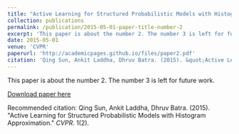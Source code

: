 ```yaml
---
title: "Active Learning for Structured Probabilistic Models with Histogram Approximation"
collection: publications
permalink: /publication/2015-05-01-paper-title-number-2
excerpt: 'This paper is about the number 2. The number 3 is left for future work.'
date: 2015-05-01
venue: 'CVPR'
paperurl: 'http://academicpages.github.io/files/paper2.pdf'
citation: 'Qing Sun, Ankit Laddha, Dhruv Batra. (2015). &quot;Active Learning for Structured Probabilistic Models with Histogram Approximation.&quot; <i>CVPR</i>. 1(2).'
---
```

This paper is about the number 2. The number 3 is left for future work.

[Download paper here](http://academicpages.github.io/files/paper2.pdf)

Recommended citation: Qing Sun, Ankit Laddha, Dhruv Batra. (2015). "Active Learning for Structured Probabilistic Models with Histogram Approximation." <i>CVPR</i>. 1(2).
